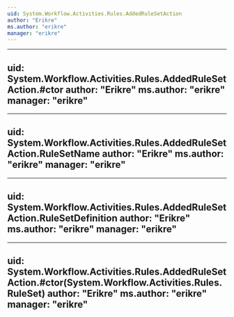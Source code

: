 ```yaml
---
uid: System.Workflow.Activities.Rules.AddedRuleSetAction
author: "Erikre"
ms.author: "erikre"
manager: "erikre"
---
```


---
uid: System.Workflow.Activities.Rules.AddedRuleSetAction.#ctor
author: "Erikre"
ms.author: "erikre"
manager: "erikre"
---

---
uid: System.Workflow.Activities.Rules.AddedRuleSetAction.RuleSetName
author: "Erikre"
ms.author: "erikre"
manager: "erikre"
---

---
uid: System.Workflow.Activities.Rules.AddedRuleSetAction.RuleSetDefinition
author: "Erikre"
ms.author: "erikre"
manager: "erikre"
---

---
uid: System.Workflow.Activities.Rules.AddedRuleSetAction.#ctor(System.Workflow.Activities.Rules.RuleSet)
author: "Erikre"
ms.author: "erikre"
manager: "erikre"
---
